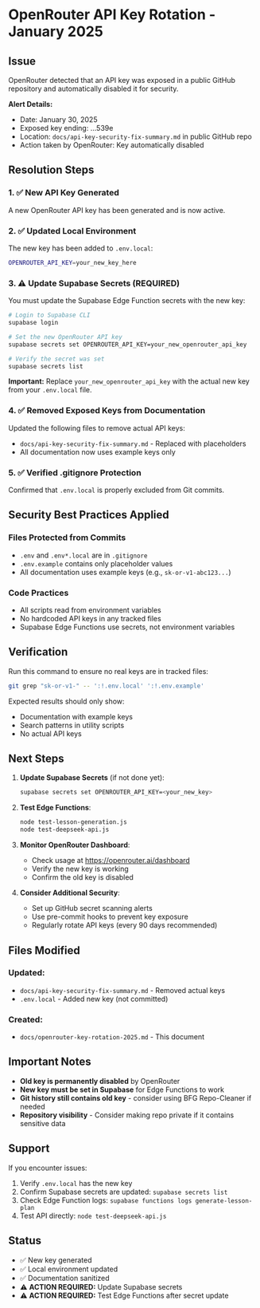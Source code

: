 # OpenRouter API Key Rotation - January 2025

## Issue
OpenRouter detected that an API key was exposed in a public GitHub repository and automatically disabled it for security.

**Alert Details:**
- Date: January 30, 2025
- Exposed key ending: ...539e
- Location: `docs/api-key-security-fix-summary.md` in public GitHub repo
- Action taken by OpenRouter: Key automatically disabled

## Resolution Steps

### 1. ✅ New API Key Generated
A new OpenRouter API key has been generated and is now active.

### 2. ✅ Updated Local Environment
The new key has been added to `.env.local`:
```bash
OPENROUTER_API_KEY=your_new_key_here
```

### 3. ⚠️ Update Supabase Secrets (REQUIRED)
You must update the Supabase Edge Function secrets with the new key:

```bash
# Login to Supabase CLI
supabase login

# Set the new OpenRouter API key
supabase secrets set OPENROUTER_API_KEY=your_new_openrouter_api_key

# Verify the secret was set
supabase secrets list
```

**Important:** Replace `your_new_openrouter_api_key` with the actual new key from your `.env.local` file.

### 4. ✅ Removed Exposed Keys from Documentation
Updated the following files to remove actual API keys:
- `docs/api-key-security-fix-summary.md` - Replaced with placeholders
- All documentation now uses example keys only

### 5. ✅ Verified .gitignore Protection
Confirmed that `.env.local` is properly excluded from Git commits.

## Security Best Practices Applied

### Files Protected from Commits
- `.env` and `.env*.local` are in `.gitignore`
- `.env.example` contains only placeholder values
- All documentation uses example keys (e.g., `sk-or-v1-abc123...`)

### Code Practices
- All scripts read from environment variables
- No hardcoded API keys in any tracked files
- Supabase Edge Functions use secrets, not environment variables

## Verification

Run this command to ensure no real keys are in tracked files:
```bash
git grep "sk-or-v1-" -- ':!.env.local' ':!.env.example'
```

Expected results should only show:
- Documentation with example keys
- Search patterns in utility scripts
- No actual API keys

## Next Steps

1. **Update Supabase Secrets** (if not done yet):
   ```bash
   supabase secrets set OPENROUTER_API_KEY=<your_new_key>
   ```

2. **Test Edge Functions**:
   ```bash
   node test-lesson-generation.js
   node test-deepseek-api.js
   ```

3. **Monitor OpenRouter Dashboard**:
   - Check usage at https://openrouter.ai/dashboard
   - Verify the new key is working
   - Confirm the old key is disabled

4. **Consider Additional Security**:
   - Set up GitHub secret scanning alerts
   - Use pre-commit hooks to prevent key exposure
   - Regularly rotate API keys (every 90 days recommended)

## Files Modified

### Updated:
- `docs/api-key-security-fix-summary.md` - Removed actual keys
- `.env.local` - Added new key (not committed)

### Created:
- `docs/openrouter-key-rotation-2025.md` - This document

## Important Notes

- **Old key is permanently disabled** by OpenRouter
- **New key must be set in Supabase** for Edge Functions to work
- **Git history still contains old key** - consider using BFG Repo-Cleaner if needed
- **Repository visibility** - Consider making repo private if it contains sensitive data

## Support

If you encounter issues:
1. Verify `.env.local` has the new key
2. Confirm Supabase secrets are updated: `supabase secrets list`
3. Check Edge Function logs: `supabase functions logs generate-lesson-plan`
4. Test API directly: `node test-deepseek-api.js`

## Status

- ✅ New key generated
- ✅ Local environment updated
- ✅ Documentation sanitized
- ⚠️ **ACTION REQUIRED:** Update Supabase secrets
- ⚠️ **ACTION REQUIRED:** Test Edge Functions after secret update

